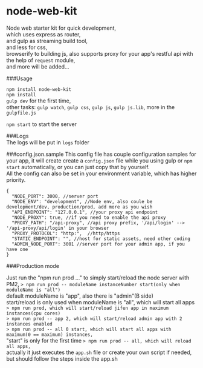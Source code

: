# node-web-kit
Node web starter kit for quick development,   
which uses express as router,   
and gulp as streaming build tool,  
and less for css,  
browserify to building js,
also supports proxy for your app's restful api  with the help of `request` module,  
and more will be added...

###Usage

`npm install node-web-kit`  
`npm install`  
`gulp dev` for the first time,   
other tasks: `gulp watch`, `gulp css`, `gulp js`, `gulp js.lib`, more in the `gulpfile.js`

`npm start` to start the server

###Logs  
The logs will be put in `logs` folder

###config.json.sample 
This config file has couple configuration samples for your app, 
it will create create a `config.json` file while you using gulp or `npm start` automatically,
or you can just copy that by yourself.  
All the config can also be set in your environment variable, which has higher priority.

```
{
  "NODE_PORT": 3000, //server port
  "NODE_ENV": "development", //Node env, also coule be development/dev, production/prod, add more as you wish
  "API_ENDPOINT": "127.0.0.1", //your proxy api endpoint
  "NODE_PROXY": true, //if you need to enable the api proxy
  "PROXY_PATH": "/api-proxy", //api proxy prefix, '/api/login' --> '/api-proxy/api/login' in your browser
  "PROXY_PROTOCOL": "http:",  //http/https
  "STATIC_ENDPOINT": "", //host for static assets, need other coding
  "ADMIN_NODE_PORT": 3001 //server port for your admin app, if you have one
}

```
   
###Production mode

Just run the "npm run prod ..." to simply start/reload the node server with PM2,
`> npm run prod -- moduleName instanceNumber start(only when moduleName is "all")`  
default moduleName is "app", also there is "admin"(B side)  
start/reload is only used when moduleName is "all", which will start all apps  
`> npm run prod, which will start/reload jifen app in maximum instances(cpu cores)`  
`> npm run prod -- app 2, which will start/reload admin app with 2 instances enabled`  
`> npm run prod -- all 0 start, which will start all apps with maximum(0 == maximum) instances,`  
 "start" is only for the first time
`> npm run prod -- all, which will reload all apps,`  
actually it just executes the `app.sh` file
or
create your own script if needed, but should follow the steps inside the app.sh